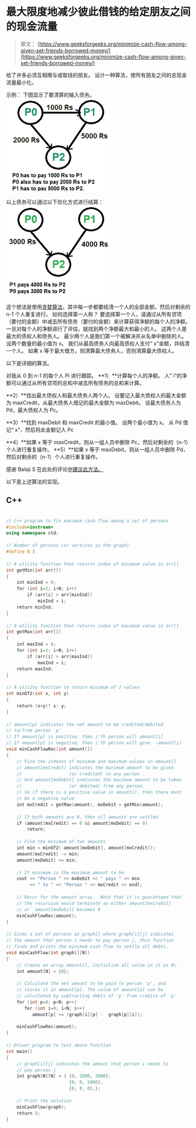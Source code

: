 # 最大限度地减少彼此借钱的给定朋友之间的现金流量

> 原文： [https://www.geeksforgeeks.org/minimize-cash-flow-among-given-set-friends-borrowed-money/](https://www.geeksforgeeks.org/minimize-cash-flow-among-given-set-friends-borrowed-money/)

给了许多必须互相赠与或取钱的朋友。 设计一种算法，使所有朋友之间的总现金流量最小化。

示例：
下图显示了要清算的输入债务。
[![cashFlow](img/783f83f7fdf679ba7ed9342213cc5585.png)](https://media.geeksforgeeks.org/wp-content/cdn-uploads/cashFlow.png)

以上债务可以通过以下优化方式进行结算：
[![cashFlow](img/7ed1f1ec282c7e51f8b2345932772779.png)](https://media.geeksforgeeks.org/wp-content/cdn-uploads/cashFlow1.png)

这个想法是使用[贪婪算法](https://www.geeksforgeeks.org/tag/Greedy-Algorithm/)，其中每一步都要结清一个人的全部金额，然后对剩余的 n-1 个人重复进行。
如何选择第一人称？ 要选择第一个人，请通过从所有贷项（要付的金额）中减去所有债务（要付的金额）来计算获得净额的每个人的净额。 一旦对每个人的净额进行了评估，就找到两个净额最大和最小的人。 这两个人是最大的债权人和债务人。 最少两个人是我们第一个被解决并从名单中删除的人。 设两个数量的最小值为 x。 我们从最高债务人向最高债权人支付“ x”金额，并结清一个人。 如果 x 等于最大借方，则清算最大债务人，否则清算最大债权人。

以下是详细的算法。

对我从 0 到 n-1 的每个人 Pi 进行跟踪。
**1）**计算每个人的净额。 人“ i”的净额可以通过从所有贷项的总和中减去所有债务的总和来计算。

**2）**找出最大债权人和最大债务人两个人。 设要记入最大债权人的最大金额为 maxCredit，从最大债务人借记的最大金额为 maxDebit。 设最大债务人为 Pd，最大债权人为 Pc。

**3）**找到 maxDebit 和 maxCredit 的最小值。 设两个最小值为 x。 从 Pd 借记“ x”，然后将此金额记入 Pc

**4）**如果 x 等于 maxCredit，则从一组人员中删除 Pc，然后对剩余的（n-1）个人进行重复操作。
 **5）**如果 x 等于 maxDebit，则从一组人员中删除 Pd，然后对剩余的（n-1）个人进行重复操作。

感谢 Balaji S 在此处的评论[中建议此方法。](https://www.geeksforgeeks.org/amazon-interview-experience-set-165-sde/)

以下是上述算法的实现。

## C++

```cpp

// C++ program to fin maximum cash flow among a set of persons 
#include<iostream> 
using namespace std; 

// Number of persons (or vertices in the graph) 
#define N 3 

// A utility function that returns index of minimum value in arr[] 
int getMin(int arr[]) 
{ 
    int minInd = 0; 
    for (int i=1; i<N; i++) 
        if (arr[i] < arr[minInd]) 
            minInd = i; 
    return minInd; 
} 

// A utility function that returns index of maximum value in arr[] 
int getMax(int arr[]) 
{ 
    int maxInd = 0; 
    for (int i=1; i<N; i++) 
        if (arr[i] > arr[maxInd]) 
            maxInd = i; 
    return maxInd; 
} 

// A utility function to return minimum of 2 values 
int minOf2(int x, int y) 
{ 
    return (x<y)? x: y; 
} 

// amount[p] indicates the net amount to be credited/debited 
// to/from person 'p' 
// If amount[p] is positive, then i'th person will amount[i] 
// If amount[p] is negative, then i'th person will give  -amount[i] 
void minCashFlowRec(int amount[]) 
{ 
    // Find the indexes of minimum and maximum values in amount[] 
    // amount[mxCredit] indicates the maximum amount to be given 
    //                  (or credited) to any person . 
    // And amount[mxDebit] indicates the maximum amount to be taken 
    //                  (or debited) from any person. 
    // So if there is a positive value in amount[], then there must 
    // be a negative value 
    int mxCredit = getMax(amount), mxDebit = getMin(amount); 

    // If both amounts are 0, then all amounts are settled 
    if (amount[mxCredit] == 0 && amount[mxDebit] == 0) 
        return; 

    // Find the minimum of two amounts 
    int min = minOf2(-amount[mxDebit], amount[mxCredit]); 
    amount[mxCredit] -= min; 
    amount[mxDebit] += min; 

    // If minimum is the maximum amount to be 
    cout << "Person " << mxDebit << " pays " << min 
         << " to " << "Person " << mxCredit << endl; 

    // Recur for the amount array.  Note that it is guaranteed that 
    // the recursion would terminate as either amount[mxCredit]  
    // or  amount[mxDebit] becomes 0 
    minCashFlowRec(amount); 
} 

// Given a set of persons as graph[] where graph[i][j] indicates 
// the amount that person i needs to pay person j, this function 
// finds and prints the minimum cash flow to settle all debts. 
void minCashFlow(int graph[][N]) 
{ 
    // Create an array amount[], initialize all value in it as 0\. 
    int amount[N] = {0}; 

    // Calculate the net amount to be paid to person 'p', and 
    // stores it in amount[p]. The value of amount[p] can be 
    // calculated by subtracting debts of 'p' from credits of 'p' 
    for (int p=0; p<N; p++) 
       for (int i=0; i<N; i++) 
          amount[p] += (graph[i][p] -  graph[p][i]); 

    minCashFlowRec(amount); 
} 

// Driver program to test above function 
int main() 
{ 
    // graph[i][j] indicates the amount that person i needs to 
    // pay person j 
    int graph[N][N] = { {0, 1000, 2000}, 
                        {0, 0, 5000}, 
                        {0, 0, 0},}; 

    // Print the solution 
    minCashFlow(graph); 
    return 0; 
} 

```